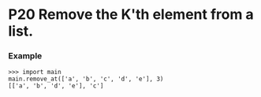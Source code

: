 # P20 Remove the K'th element from a list.

### Example
```
>>> import main
main.remove_at(['a', 'b', 'c', 'd', 'e'], 3)
[['a', 'b', 'd', 'e'], 'c']
```
